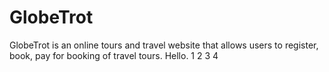 # GlobeTrot

GlobeTrot is an online tours and travel website that allows users to register, book, pay for booking of travel tours.
Hello.
1
2
3
4
